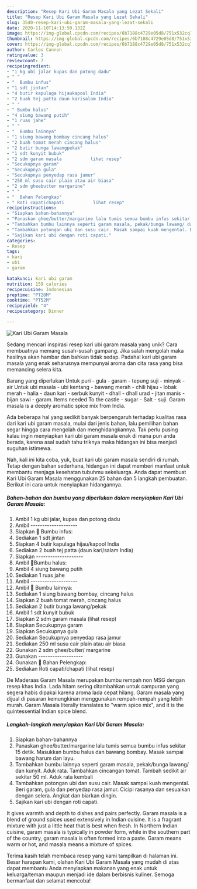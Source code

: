 ```yaml
---
description: "Resep Kari Ubi Garam Masala yang Lezat Sekali"
title: "Resep Kari Ubi Garam Masala yang Lezat Sekali"
slug: 3540-resep-kari-ubi-garam-masala-yang-lezat-sekali
date: 2020-11-10T14:13:50.132Z
image: https://img-global.cpcdn.com/recipes/6b7188c4729e05d8/751x532cq70/kari-ubi-garam-masala-foto-resep-utama.jpg
thumbnail: https://img-global.cpcdn.com/recipes/6b7188c4729e05d8/751x532cq70/kari-ubi-garam-masala-foto-resep-utama.jpg
cover: https://img-global.cpcdn.com/recipes/6b7188c4729e05d8/751x532cq70/kari-ubi-garam-masala-foto-resep-utama.jpg
author: Carlos Cannon
ratingvalue: 3
reviewcount: 7
recipeingredient:
- "1 kg ubi jalar kupas dan potong dadu"
- " "
- "  Bumbu infus"
- "1 sdt jintan"
- "4 butir kapulaga hijaukapool India"
- "2 buah tej patta daun karisalam India"
- " "
- " Bumbu halus"
- "4 siung bawang putih"
- "1 ruas jahe"
- " "
- "  Bumbu lainnya"
- "1 siung bawang bombay cincang halus"
- "2 buah tomat merah cincang halus"
- "2 butir bunga lawangpekak"
- "1 sdt kunyit bubuk"
- "2 sdm garam masala           lihat resep"
- "Secukupnya garam"
- "Secukupnya gula"
- "Secukupnya penyedap rasa jamur"
- "250 ml susu cair plain atau air biasa"
- "2 sdm gheebutter margarine"
- " "
- "  Bahan Pelengkap"
- " Roti capatichapati           lihat resep"
recipeinstructions:
- "Siapkan bahan-bahannya"
- "Panaskan ghee/butter/margarine lalu tumis semua bumbu infus sekitar 15 detik. Masukkan bumbu halus dan bawang bombay. Masak sampai bawang harum dan layu."
- "Tambahkan bumbu lainnya seperti garam masala, pekak/bunga lawang/ dan kunyit. Aduk rata. Tambahkan cincangan tomat. Tambah sedikit air sekitar 50 ml. Aduk rata kembali"
- "Tambahkan potongan ubi dan susu cair. Masak sampai kuah mengental. Beri garam, gula dan penyedap rasa jamur. Cicipi rasanya dan sesuaikan dengan selera. Angkat dan biarkan dingin."
- "Sajikan kari ubi dengan roti capati."
categories:
- Resep
tags:
- kari
- ubi
- garam

katakunci: kari ubi garam 
nutrition: 159 calories
recipecuisine: Indonesian
preptime: "PT20M"
cooktime: "PT52M"
recipeyield: "4"
recipecategory: Dinner

---
```



![Kari Ubi Garam Masala](https://img-global.cpcdn.com/recipes/6b7188c4729e05d8/751x532cq70/kari-ubi-garam-masala-foto-resep-utama.jpg)

Sedang mencari inspirasi resep kari ubi garam masala yang unik? Cara membuatnya memang susah-susah gampang. Jika salah mengolah maka hasilnya akan hambar dan bahkan tidak sedap. Padahal kari ubi garam masala yang enak seharusnya mempunyai aroma dan cita rasa yang bisa memancing selera kita.

Barang yang diperlukan Untuk puri - gula - garam - tepung suji - minyak - air Untuk ubi masala - ubi kentang - bawang merah - chili hijau - lobak merah - halia - daun kari - serbuk kunyit - dhall - dhall urad - jitan manis - bijan sawi - garam. Items needed To the castle - sugar - Salt - suji. Garam masala is a deeply aromatic spice mix from India.

Ada beberapa hal yang sedikit banyak berpengaruh terhadap kualitas rasa dari kari ubi garam masala, mulai dari jenis bahan, lalu pemilihan bahan segar hingga cara mengolah dan menghidangkannya. Tak perlu pusing kalau ingin menyiapkan kari ubi garam masala enak di mana pun anda berada, karena asal sudah tahu triknya maka hidangan ini bisa menjadi suguhan istimewa.


Nah, kali ini kita coba, yuk, buat kari ubi garam masala sendiri di rumah. Tetap dengan bahan sederhana, hidangan ini dapat memberi manfaat untuk membantu menjaga kesehatan tubuhmu sekeluarga. Anda dapat membuat Kari Ubi Garam Masala menggunakan 25 bahan dan 5 langkah pembuatan. Berikut ini cara untuk menyiapkan hidangannya.

<!--inarticleads1-->

##### Bahan-bahan dan bumbu yang diperlukan dalam menyiapkan Kari Ubi Garam Masala:

1. Ambil 1 kg ubi jalar, kupas dan potong dadu
1. Ambil  --------------------
1. Siapkan  🌻 Bumbu infus:
1. Sediakan 1 sdt jintan
1. Siapkan 4 butir kapulaga hijau/kapool India
1. Sediakan 2 buah tej patta (daun kari/salam India)
1. Siapkan  --------------------
1. Ambil  🌻Bumbu halus:
1. Ambil 4 siung bawang putih
1. Sediakan 1 ruas jahe
1. Ambil  --------------------
1. Ambil  🌻 Bumbu lainnya:
1. Sediakan 1 siung bawang bombay, cincang halus
1. Siapkan 2 buah tomat merah, cincang halus
1. Sediakan 2 butir bunga lawang/pekak
1. Ambil 1 sdt kunyit bubuk
1. Siapkan 2 sdm garam masala           (lihat resep)
1. Siapkan Secukupnya garam
1. Siapkan Secukupnya gula
1. Sediakan Secukupnya penyedap rasa jamur
1. Sediakan 250 ml susu cair plain atau air biasa
1. Gunakan 2 sdm ghee/butter/ margarine
1. Gunakan  -------------------
1. Gunakan  🌻 Bahan Pelengkap:
1. Sediakan  Roti capati/chapati           (lihat resep)


De Maderaas Garam Masala merupakan bumbu rempah non MSG dengan resep khas India. Lada hitam sering ditambahkan untuk campuran yang segera habis dipakai karena aroma lada cepat hilang. Garam masala yang dijual di pasaran kemungkinan menggunakan rempah-rempah yang lebih murah. Garam Masala literally translates to &#34;warm spice mix&#34;, and it is the quintessential Indian spice blend. 

<!--inarticleads2-->

##### Langkah-langkah menyiapkan Kari Ubi Garam Masala:

1. Siapkan bahan-bahannya
1. Panaskan ghee/butter/margarine lalu tumis semua bumbu infus sekitar 15 detik. Masukkan bumbu halus dan bawang bombay. Masak sampai bawang harum dan layu.
1. Tambahkan bumbu lainnya seperti garam masala, pekak/bunga lawang/ dan kunyit. Aduk rata. Tambahkan cincangan tomat. Tambah sedikit air sekitar 50 ml. Aduk rata kembali
1. Tambahkan potongan ubi dan susu cair. Masak sampai kuah mengental. Beri garam, gula dan penyedap rasa jamur. Cicipi rasanya dan sesuaikan dengan selera. Angkat dan biarkan dingin.
1. Sajikan kari ubi dengan roti capati.


It gives warmth and depth to dishes and pairs perfectly. Garam masala is a blend of ground spices used extensively in Indian cuisine. It is a fragrant mixture with just a little heat that is best when fresh. In Northern Indian cuisine, garam masala is typically in powder form, while in the southern part of the country, garam masala is often formed into a paste. Garam means warm or hot, and masala means a mixture of spices. 

Terima kasih telah membaca resep yang kami tampilkan di halaman ini. Besar harapan kami, olahan Kari Ubi Garam Masala yang mudah di atas dapat membantu Anda menyiapkan makanan yang enak untuk keluarga/teman maupun menjadi ide dalam berbisnis kuliner. Semoga bermanfaat dan selamat mencoba!
